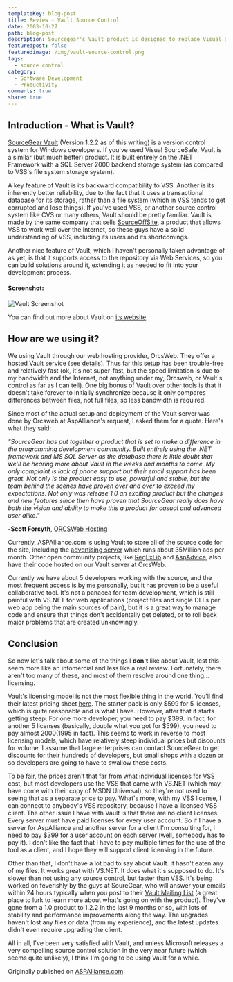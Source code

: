 ```yaml
---
templateKey: blog-post
title: Review - Vault Source Control
date: 2003-10-27
path: blog-post
description: Sourcegear's Vault product is designed to replace Visual Source Safe for source control. It keeps the same familiar interface while removing much of the instability of VSS mainly due to Vault's reliance on Sql Server and .NET for its architecture.
featuredpost: false
featuredimage: /img/vault-source-control.png
tags:
  - source control
category:
  - Software Development
  - Productivity
comments: true
share: true
---
```


## Introduction - What is Vault?

[SourceGear Vault](http://www.sourcegear.com/vault/index.asp) (Version 1.2.2 as of this writing) is a version control system for Windows developers.  If you've used Visual SourceSafe, Vault is a similar (but much better) product.  It is built entirely on the .NET Framework with a SQL Server 2000 backend storage system (as compared to VSS's file system storage system).

A key feature of Vault is its backward compatibility to VSS.  Another is its inherently better reliability, due to the fact that it uses a transactional database for its storage, rather than a file system (which in VSS tends to get corrupted and lose things).  If you've used VSS, or another source control system like CVS or many others, Vault should be pretty familiar.  Vault is made by the same company that sells [SourceOffSite](http://www.sourcegear.com/soscollab/index.asp), a product that allows VSS to work well over the Internet, so these guys have a solid understanding of VSS, including its users and its shortcomings.

Another nice feature of Vault, which I haven't personally taken advantage of as yet, is that it supports access to the repository via Web Services, so you can build solutions around it, extending it as needed to fit into your development process.

#### Screenshot:

![Vault Screenshot](/img/vault-screenshot.gif)

You can find out more about Vault on [its website](http://www.sourcegear.com/vault/index.asp).

## How are we using it?

We using Vault through our web hosting provider, OrcsWeb.  They offer a hosted Vault service (see [details](http://www.orcsweb.com/hosting/sourcegearvault.aspx)).  Thus far this setup has been trouble-free and relatively fast (ok, it's not super-fast, but the speed limitation is due to my bandwidth and the Internet, not anything under my, Orcsweb, or Vault's control as far as I can tell).  One big bonus of Vault over other tools is that it doesn't take forever to initially synchronize because it only compares differences between files, not full files, so less bandwidth is required.

Since most of the actual setup and deployment of the Vault server was done by Orcsweb at AspAlliance's request, I asked them for a quote.  Here's what they said:

*"SourceGear has put together a product that is set to make a difference in the programming development community.  Built entirely using the .NET framework and MS SQL Server as the database there is little doubt that we'll be hearing more about Vault in the weeks and months to come.  My only complaint is lack of phone support but their email support has been great.  Not only is the product easy to use, powerful and stable, but the team behind the scenes have proven over and over to exceed my expectations.  Not only was release 1.0 an exciting product but the changes and new features since then have proven that SourceGear really does have both the vision and ability to make this a product for casual and advanced user alike."*

-**Scott Forsyth**, [ORCSWeb Hosting](http://www.orcsweb.com/)

Currently, ASPAlliance.com is using Vault to store all of the source code for the site, including the [advertising server](http://ads.aspalliance.com/) which runs about 35Million ads per month.  Other open community projects, like [RegExLib](http://regexlib.com/) and [AspAdvice](http://aspadvice.com/), also have their code hosted on our Vault server at OrcsWeb.

Currently we have about 5 developers working with the source, and the most frequent access is by me personally, but it has proven to be a useful collaborative tool.  It's not a panacea for team development, which is still painful with VS.NET for web applications (project files and single DLLs per web app being the main sources of pain), but it is a great way to manage code and ensure that things don't accidentally get deleted, or to roll back major problems that are created unknowingly.

## Conclusion

So now let's talk about some of the things I **don't** like about Vault, lest this seem more like an infomercial and less like a real review.  Fortunately, there aren't too many of these, and most of them resolve around one thing... licensing.

Vault's licensing model is not the most flexible thing in the world.  You'll find their latest pricing sheet [here](http://www.sourcegear.com/vault/vaultpricing.asp).  The starter pack is only $599 for 5 licenses, which is quite reasonable and is what I have.  However, after that it starts getting steep.  For one more developer, you need to pay $399.  In fact, for another 5 licenses (basically, double what you got for $599), you need to pay almost $2000 ($1995 in fact).  This seems to work in reverse to most licensing models, which have relatively steep individual prices but discounts for volume.  I assume that large enterprises can contact SourceGear to get discounts for their hundreds of developers, but small shops with a dozen or so developers are going to have to swallow these costs.

To be fair, the prices aren't that far from what individual licenses for VSS cost, but most developers use the VSS that came with VS.NET (which may have come with their copy of MSDN Universal), so they're not used to seeing that as a separate price to pay.  What's more, with my VSS license, I can connect to anybody's VSS repository, because I have a licensed VSS client.  The other issue I have with Vault is that there are no client licenses.  Every server must have paid licenses for every user account.  So if I have a server for AspAlliance and another server for a client I'm consulting for, I need to pay $399 for a user account on each server (well, somebody has to pay it).  I don't like the fact that I have to pay multiple times for the use of the tool as a client, and I hope they will support client licensing in the future.

Other than that, I don't have a lot bad to say about Vault.  It hasn't eaten any of my files.  It works great with VS.NET.  It does what it's supposed to do.  It's slower than not using any source control, but faster than VSS.  It's being worked on feverishly by the guys at SoureGear, who will answer your emails within 24 hours typically when you post to their [Vault Mailing List](http://lists.sourcegear.com/cgi-bin/mailman/listinfo/vault-list) (a great place to lurk to learn more about what's going on with the product).  They've gone from a 1.0 product to 1.2.2 in the last 9 months or so, with lots of stability and performance improvements along the way.  The upgrades haven't lost any files or data (from my experience), and the latest updates didn't even require upgrading the client.

All in all, I've been very satisfied with Vault, and unless Microsoft releases a very compelling source control solution in the very near future (which seems quite unlikely), I think I'm going to be using Vault for a while.

Originally published on [ASPAlliance.com](http://aspalliance.com/230_Review_Vault_Source_Control).

